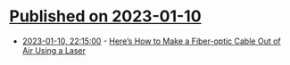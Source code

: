 # [Published on 2023-01-10](index.md)

* [2023-01-10, 22:15:00](https://soylentnews.org/article.pl?sid=23/01/09/1857241&from=rss) - [Here’s How to Make a Fiber-optic Cable Out of Air Using a Laser](https://soylentnews.org/article.pl?sid=23/01/09/1857241&from=rss)
